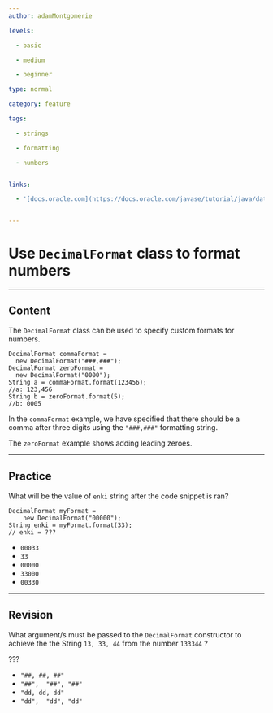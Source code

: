 ```yaml
---
author: adamMontgomerie

levels:

  - basic

  - medium

  - beginner

type: normal

category: feature

tags:

  - strings

  - formatting

  - numbers


links:

  - '[docs.oracle.com](https://docs.oracle.com/javase/tutorial/java/data/numberformat.html){website}'


---
```


# Use `DecimalFormat` class to format numbers

---
## Content

The `DecimalFormat` class can be used to specify custom formats for numbers. 
```
DecimalFormat commaFormat =
  new DecimalFormat("###,###");
DecimalFormat zeroFormat =
  new DecimalFormat("0000");
String a = commaFormat.format(123456);
//a: 123,456
String b = zeroFormat.format(5);
//b: 0005
```
In the `commaFormat` example, we have specified that there should be a comma after three digits using the `"###,###"` formatting string.

The `zeroFormat` example shows adding leading zeroes.

---
## Practice

What will be the value of `enki`  string after the code snippet is ran?
```
DecimalFormat myFormat = 
    new DecimalFormat("00000");
String enki = myFormat.format(33);
// enki = ???
```

* `00033` 
* `33` 
* `00000` 
* `33000` 
* `00330`

---
## Revision

What argument/s must be passed to the `DecimalFormat`  constructor to achieve the the String `13, 33, 44` from the number `133344` ?

???


* `"##, ##, ##"` 
* `"##",  "##", "##"` 
* `"dd, dd, dd"` 
* `"dd",  "dd", "dd"`

 
